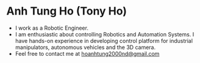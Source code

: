 # Anh Tung Ho (Tony Ho)
- I work as a Robotic Engineer. 
- I am enthusiastic about controlling Robotics and Automation Systems. I have hands-on experience in developing control platform for industrial manipulators, autonomous vehicles and the 3D camera.
- Feel free to contact me at hoanhtung2000nd@gmail.com

<!---
tonyhoVN/tonyhoVN is a ✨ special ✨ repository because its `README.md` (this file) appears on your GitHub profile.
You can click the Preview link to take a look at your changes.
--->
